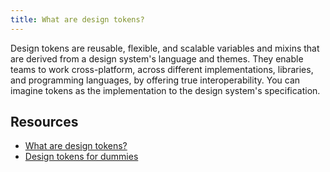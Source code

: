```yaml
---
title: What are design tokens?
---
```


Design tokens are reusable, flexible, and scalable variables and mixins that are derived from a
design system's language and themes. They enable teams to work cross-platform, across different
implementations, libraries, and programming languages, by offering true interoperability. You can
imagine tokens as the implementation to the design system's specification.

## Resources

- [What are design tokens?](https://css-tricks.com/what-are-design-tokens/)
- [Design tokens for dummies](https://uxdesign.cc/design-tokens-for-dummies-8acebf010d71)
